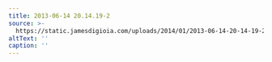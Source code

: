 ```yaml
---
title: 2013-06-14 20.14.19-2
source: >-
  https://static.jamesdigioia.com/uploads/2014/01/2013-06-14-20-14-19-2-scaled.jpg
altText: ''
caption: ''
---
```


